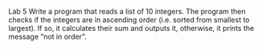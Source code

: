 Lab 5
Write a program that reads a list of 10 integers. The program then checks if the integers are in ascending order (i.e. sorted from smallest to largest). If so, it calculates their sum and outputs it, otherwise, it prints the message “not in order”.
